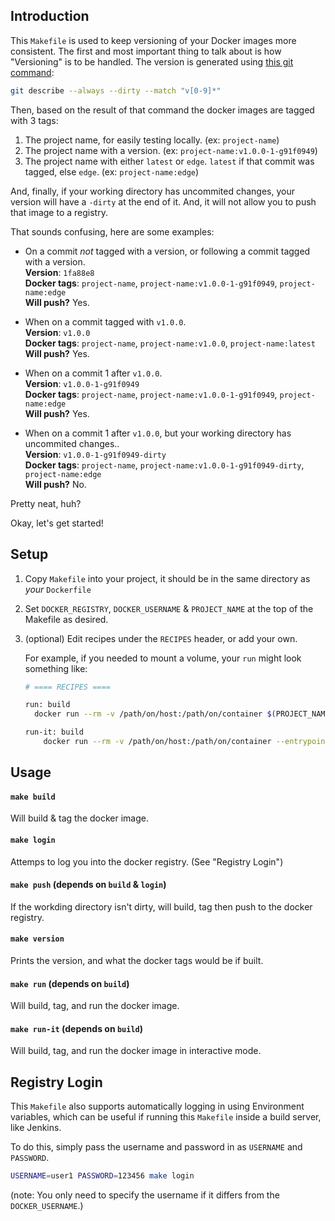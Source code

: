 ## Introduction
This `Makefile` is used to keep versioning of your Docker images more consistent.  The first and most important thing to talk about is how "Versioning" is to be handled.  The version is generated using [this git command](https://github.com/AaronNBrock/docker-makefile/blob/master/Makefile#L10):

```bash
git describe --always --dirty --match "v[0-9]*"
```

Then, based on the result of that command the docker images are tagged with 3 tags:
1. The project name, for easily testing locally. (ex: `project-name`)
2. The project name with a version. (ex: `project-name:v1.0.0-1-g91f0949`)
3. The project name with either `latest` or `edge`.  `latest` if that commit was tagged, else `edge`. (ex: `project-name:edge`)

And, finally, if your working directory has uncommited changes, your version will have a `-dirty` at the end of it.  And, it will not allow you to push that image to a registry.

That sounds confusing, here are some examples:

* On a commit _not_ tagged with a version, or following a commit tagged with a version.<br>
    **Version**: `1fa88e8`<br>
    **Docker tags**: `project-name`, `project-name:v1.0.0-1-g91f0949`, `project-name:edge`<br>
    **Will push?**  Yes.

* When on a commit tagged with `v1.0.0`.<br>
    **Version**: `v1.0.0`<br>
    **Docker tags**: `project-name`, `project-name:v1.0.0`, `project-name:latest`<br>
    **Will push?**  Yes.

* When on a commit 1 after `v1.0.0`.<br>
    **Version**: `v1.0.0-1-g91f0949`<br>
    **Docker tags**: `project-name`, `project-name:v1.0.0-1-g91f0949`, `project-name:edge`<br>
    **Will push?**  Yes.
 
* When on a commit 1 after `v1.0.0`, but your working directory has uncommited changes..<br>
    **Version**: `v1.0.0-1-g91f0949-dirty`<br>
    **Docker tags**: `project-name`, `project-name:v1.0.0-1-g91f0949-dirty`, `project-name:edge`<br>
    **Will push?**  No.

Pretty neat, huh?


Okay, let's get started!

## Setup

1. Copy `Makefile` into your project, it should be in the same directory as _your_ `Dockerfile`
2. Set `DOCKER_REGISTRY`, `DOCKER_USERNAME` & `PROJECT_NAME` at the top of the Makefile as desired.

3. (optional) Edit recipes under the `RECIPES` header, or add your own.

    For example, if you needed to mount a volume, your `run` might look something like:
    
    ```bash
    # ==== RECIPES ====
    
    run: build
      docker run --rm -v /path/on/host:/path/on/container $(PROJECT_NAME)
    
    run-it: build
	    docker run --rm -v /path/on/host:/path/on/container --entrypoint /bin/sh -it $(PROJECT_NAME) 
    ```
## Usage

#### `make build`
Will build & tag the docker image.

#### `make login`
Attemps to log you into the docker registry.  (See "Registry Login")

#### `make push` (depends on `build` & `login`)
If the workding directory isn't dirty, will build, tag then push to the docker registry.

#### `make version`
Prints the version, and what the docker tags would be if built.

#### `make run` (depends on `build`)
Will build, tag, and run the docker image.

#### `make run-it` (depends on `build`)
Will build, tag, and run the docker image in interactive mode.

## Registry Login
This `Makefile` also supports automatically logging in using Environment variables, which can be useful if running this `Makefile` inside a build server, like Jenkins.

To do this, simply pass the username and password in as `USERNAME` and `PASSWORD`.

```bash
USERNAME=user1 PASSWORD=123456 make login
```

(note: You only need to specify the username if it differs from the `DOCKER_USERNAME`.) 






